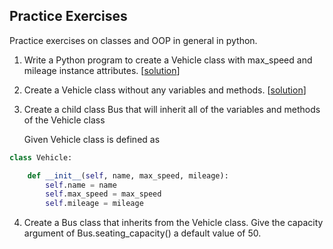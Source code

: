 ## Practice Exercises
Practice exercises on classes and OOP in general in python. 

1. Write a Python program to create a Vehicle class with max_speed and mileage instance attributes. [[solution](./0-class.py)]
2. Create a Vehicle class without any variables and methods. [[solution](./1-vehicle.py)]
3. Create a child class Bus that will inherit all of the variables and methods of the Vehicle class

    Given Vehicle class is defined as

```python
class Vehicle:

    def __init__(self, name, max_speed, mileage):
        self.name = name
        self.max_speed = max_speed
        self.mileage = mileage
```
4. Create a Bus class that inherits from the Vehicle class. Give the capacity argument of Bus.seating_capacity() a default value of 50.